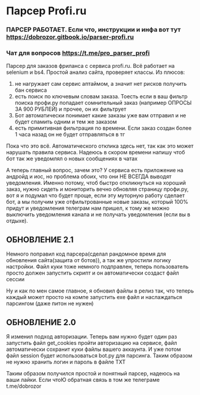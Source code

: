 # Парсер Profi.ru

### ПАРСЕР РАБОТАЕТ. Если что, инструкции и инфа вот тут **https://dobrozor.gitbook.io/parser-profi.ru**
### Чат для вопросов **https://t.me/pro_parser_profi**

Парсер для заказов фриланса с сервиса profi.ru. Всё работает на selenium и bs4. Простой анализ сайта, проверяет классы.
Из плюсов:
1) не нагружает сам сервис аптаймом, а значит нет рисков получить бан сервиса
2) есть поиск по ключевым словам заказа. Тоесть если в ваш фильтр поиска профи.ру попадает сомнительный заказ (например ОПРОСЫ ЗА 900 РУБЛЕЙ) и прочее, он их фильтрует
3) Бот автоматически понимает какие заказы уже вам отправил и не будет спамить одним и тем же заказом
4) есть примитивная фильтрация по времени. Если заказ создан более 1 часа назад он не будет отправляться в тг

Пока что это всё. Автоматического отклика здесь нет, так как это может нарушать правила сервиса. Надеюсь в скором времени напишу чтоб бот так же уведомлял о новых сообщениях в чатах

А теперь главный вопрос, зачем это? У сервиса есть приложение на андройд и иос, но проблема обоих, что они НЕ ВСЕГДА выводят уведомления. Именно потому, чтоб быстро откликнуться на хороший заказ, нужно сидеть и мониторить вечно обновляя страницу профи.ру, вот я и подумал что будет проще, если эту муторную работу сделает бот, а мы получим уже отфильтрованные новые заказы, который 100% придут и уведомления телеграм нам пришел, к тому же можно выключить уведомления канала и не получать уведомления (если вы в отдыхе).

## ОБНОВЛЕНИЕ 2.1
Немного поправил код парсера(сделал рандомное время для обновления сайта(защита от ботов)), а так же упростили логику настройки. 
Файл куки тоже немного подправлен, теперь пользователь просто должен запустить скрипт и он автоматически создаст файл сессии

Ну и как по мен самое главное, я обновил файлы в релиз так, что теперь каждый может просто на компе запустить exe файл и наслаждаться парсингом (даже питон не нужен)

## ОБНОВЛЕНИЕ 2.0
Я изменил подход авторизации. Теперь вам нужно будет один раз запустить файл get_cookies пройти авторизацию на сервисе, файл автоматически сохранит куки файлы вашего аккаунта. И уже потом файл session будет использоваться bot.py для парсинга. Таким образом не нужно хранить логин и пароль в файле TXT


Таким образом получился простой и понятный парсер, надеюсь на ваши лайки. Если чтоЮ обратная связь в том же телеграме t.me/dobrozor
